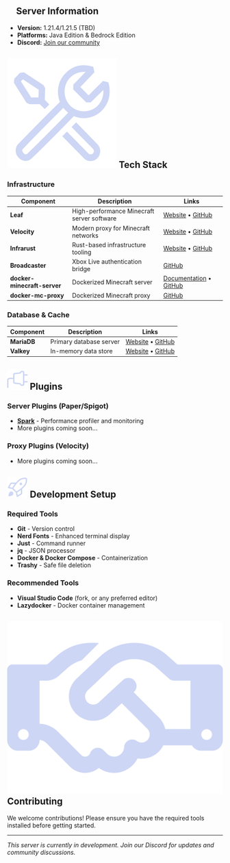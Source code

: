 ## <img src="assets/info.svg" width="16" height="16"> Server Information

- **Version:** 1.21.4/1.21.5 (TBD)
- **Platforms:** Java Edition & Bedrock Edition
- **Discord:** [Join our community](https://discord.gg/zV7FcdJRgj)

## ![tools](assets/icons/tools.svg) Tech Stack

### Infrastructure

| Component                   | Description                                | Links                                                                                                                                  |
| --------------------------- | ------------------------------------------ | -------------------------------------------------------------------------------------------------------------------------------------- |
| **Leaf**                    | High-performance Minecraft server software | [Website](https://www.leafmc.one/) • [GitHub](https://github.com/Winds-Studio/Leaf)                                                    |
| **Velocity**                | Modern proxy for Minecraft networks        | [Website](https://papermc.io/software/velocity) • [GitHub](https://github.com/PaperMC/Velocity)                                        |
| **Infrarust**               | Rust-based infrastructure tooling          | [Website](https://infrarust.dev/) • [GitHub](https://github.com/shadowner/infrarust)                                                   |
| **Broadcaster**             | Xbox Live authentication bridge            | [GitHub](https://github.com/MCXboxBroadcast/Broadcaster)                                                                               |
| **docker-minecraft-server** | Dockerized Minecraft server                | [Documentation](https://docker-minecraft-server.readthedocs.io/en/latest/) • [GitHub](https://github.com/itzg/docker-minecraft-server) |
| **docker-mc-proxy**         | Dockerized Minecraft proxy                 | [GitHub](https://github.com/itzg/docker-mc-proxy)                                                                                      |

### Database & Cache

| Component   | Description             | Links                                                                         |
| ----------- | ----------------------- | ----------------------------------------------------------------------------- |
| **MariaDB** | Primary database server | [Website](https://mariadb.org/) • [GitHub](https://github.com/MariaDB/server) |
| **Valkey**  | In-memory data store    | [Website](https://valkey.io/) • [GitHub](https://github.com/valkey-io/valkey) |

## ![plugin](assets/icons/plugin.svg) Plugins

### Server Plugins (Paper/Spigot)

- **[Spark](https://spark.lucko.me/)** - Performance profiler and monitoring
- More plugins coming soon...

### Proxy Plugins (Velocity)

- More plugins coming soon...

## ![rocket](assets/icons/rocket.svg) Development Setup

### Required Tools

- **Git** - Version control
- **Nerd Fonts** - Enhanced terminal display
- **Just** - Command runner
- **jq** - JSON processor
- **Docker & Docker Compose** - Containerization
- **Trashy** - Safe file deletion

### Recommended Tools

- **Visual Studio Code** (fork, or any preferred editor)
- **Lazydocker** - Docker container management

## ![handshake](assets/icons/handshake.svg) Contributing

We welcome contributions! Please ensure you have the required tools installed before getting started.

---

_This server is currently in development. Join our Discord for updates and community discussions._

